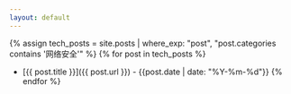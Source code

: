 ```yaml
---
layout: default
---
```


{% assign tech_posts = site.posts | where_exp: "post", "post.categories contains '网络安全'" %}
{% for post in tech_posts %}
- [{{ post.title }}]({{ post.url }}) - {{post.date | date: "%Y-%m-%d"}}
{% endfor %}

